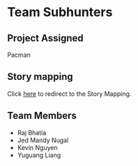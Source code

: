# Team Subhunters

## Project Assigned

Pacman

## Story mapping

Click [here](https://github.com/ecs160ss12019/Subhunters/blob/master/StoryMapping.md) to redirect to the Story Mapping.

## Team Members

* Raj Bhatia
* Jed Mandy Nugal
* Kevin Nguyen
* Yuguang Liang
